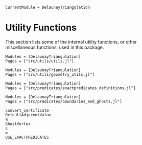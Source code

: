 ```@meta 
CurrentModule = DelaunayTriangulation
```

# Utility Functions

This section lists some of the internal utility functions, or other miscellaneous functions, used in this package.

```@autodocs 
Modules = [DelaunayTriangulation]
Pages = ["src/utils/utils.jl"]
```

```@autodocs 
Modules = [DelaunayTriangulation]
Pages = ["src/utils/geometry_utils.jl"]
```

```@autodocs 
Modules = [DelaunayTriangulation]
Pages = ["src/predicates/exactpredicates_definitions.jl"]
```

```@autodocs 
Modules = [DelaunayTriangulation]
Pages = ["src/predicates/boundaries_and_ghosts.jl"]
```

```@docs
convert_certificate
DefaultAdjacentValue
𝒢
GhostVertex
ε
∅
USE_EXACTPREDICATES
```